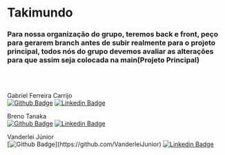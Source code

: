 # Takimundo

<h3>Para nossa organização do grupo, teremos back e front, peço para gerarem branch antes de subir realmente para o projeto principal, todos nós do grupo devemos avaliar as alterações para que assim seja colocada na main(Projeto Principal)</h3>

<br>
<br>

Gabriel Ferreira Carrijo 
<br>
[![Github Badge](https://img.shields.io/badge/-Github-000?style=flat-square&logo=Github&logoColor=white&link=https://github.com/fagnerpsantos)](https://github.com/GabrielFCarrijo)
[![Linkedin Badge](https://img.shields.io/badge/-LinkedIn-blue?style=flat-square&logo=Linkedin&logoColor=white&link=https://www.linkedin.com/in/fagnerpsantos/)](https://br.linkedin.com/in/gabriel-carrijo-a371ab205?trk=people-guest_people_search-card)


Breno Tanaka  
[![Github Badge](https://img.shields.io/badge/-Github-000?style=flat-square&logo=Github&logoColor=white&link=https://github.com/fagnerpsantos)](https://github.com/BrenoTNK)
[![Linkedin Badge](https://img.shields.io/badge/-LinkedIn-blue?style=flat-square&logo=Linkedin&logoColor=white&link=https://www.linkedin.com/in/fagnerpsantos/)](https://www.linkedin.com/in/breno-tanaka-034b58241/)
<br>

Vanderlei Júnior <br>
[![Github Badge](https://img.shields.io/badge/-Github-000?style=flat-square&logo=Github&logoColor=white&link=https:)](https://github.com/VanderleiJunior)
[![Linkedin Badge](https://img.shields.io/badge/-LinkedIn-blue?style=flat-square&logo=Linkedin&logoColor=white&link=https://www.linkedin.com/in/fagnerpsantos/)](https://www.linkedin.com/in/vanderleioliveirajr/)
<br>
